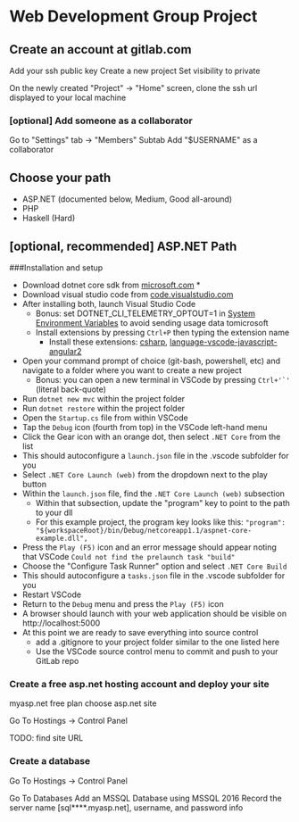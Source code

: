 # Web Development Group Project

## Create an account at gitlab.com
Add your ssh public key
Create a new project
Set visibility to private

On the newly created "Project" -> "Home" screen, clone the ssh url displayed to your local machine

### [optional] Add someone as a collaborator
Go to "Settings" tab -> "Members" Subtab
Add "$USERNAME" as a collaborator


## Choose your path
   * ASP.NET (documented below, Medium, Good all-around)
   * PHP
   * Haskell (Hard)

## [optional, recommended] ASP.NET Path 

###Installation and setup

   * Download dotnet core sdk from [microsoft.com](https://www.microsoft.com/net/core#windowscmd)
      * 
   * Download visual studio code from [code.visualstudio.com](https://code.visualstudio.com)
   * After installing both, launch Visual Studio Code
      * Bonus: set DOTNET_CLI_TELEMETRY_OPTOUT=1 in [System Environment Variables](https://www.kb.wisc.edu/cae/page.php?id=24500) to avoid sending usage data tomicrosoft
      * Install extensions by pressing `Ctrl+P` then typing the extension name
         * Install these extensions: [csharp](https://marketplace.visualstudio.com/items?itemName=ms-vscode.csharp), [language-vscode-javascript-angular2](https://marketplace.visualstudio.com/items?itemName=nwallace.language-vscode-javascript-angular2)
   * Open your command prompt of choice (git-bash, powershell, etc) and navigate to a folder where you want to create a new project
      * Bonus: you can open a new terminal in VSCode by pressing ``Ctrl+'`'`` (literal back-quote)
   * Run `dotnet new mvc` within the project folder
   * Run `dotnet restore` within the project folder
   * Open the `Startup.cs` file from within VSCode
   * Tap the `Debug` icon (fourth from top) in the VSCode left-hand menu
   * Click the Gear icon with an orange dot, then select `.NET Core` from the list
   * This should autoconfigure a `launch.json` file in the .vscode subfolder for you
   * Select `.NET Core Launch (web)` from the dropdown next to the play button
   * Within the `launch.json` file, find the `.NET Core Launch (web)` subsection
      * Within that subsection, update the "program" key to point to the path to your dll
      * For this example project, the program key looks like this:  `"program": "${workspaceRoot}/bin/Debug/netcoreapp1.1/aspnet-core-example.dll",`
   * Press the `Play (F5)` icon and an error message should appear noting that VSCode `Could not find the prelaunch task "build"`
   * Choose the "Configure Task Runner" option and select `.NET Core Build`
   * This should autoconfigure a `tasks.json` file in the .vscode subfolder for you
   * Restart VSCode
   * Return to the `Debug` menu and press the `Play (F5)` icon
   * A browser should launch with your web application should be visible on http://localhost:5000
   * At this point we are ready to save everything into source control
      * add a .gitignore to your project folder similar to the one listed here
      * Use the VSCode source control menu to commit and push to your GitLab repo


### Create a free asp.net hosting account and deploy your site
myasp.net
free plan
choose asp.net site

Go To Hostings -> Control Panel

TODO: find site URL 



### Create a database
Go To Hostings -> Control Panel

Go To Databases
Add an MSSQL Database using MSSQL 2016
Record the server name [sql****.myasp.net], username, and password info
